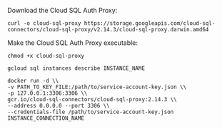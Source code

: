 
Download the Cloud SQL Auth Proxy:
```
curl -o cloud-sql-proxy https://storage.googleapis.com/cloud-sql-connectors/cloud-sql-proxy/v2.14.3/cloud-sql-proxy.darwin.amd64
```

Make the Cloud SQL Auth Proxy executable:
```
chmod +x cloud-sql-proxy
```

```
gcloud sql instances describe INSTANCE_NAME
```

```
docker run -d \\
-v PATH_TO_KEY_FILE:/path/to/service-account-key.json \\
-p 127.0.0.1:3306:3306 \\
gcr.io/cloud-sql-connectors/cloud-sql-proxy:2.14.3 \\
--address 0.0.0.0 --port 3306 \\
--credentials-file /path/to/service-account-key.json INSTANCE_CONNECTION_NAME
```
